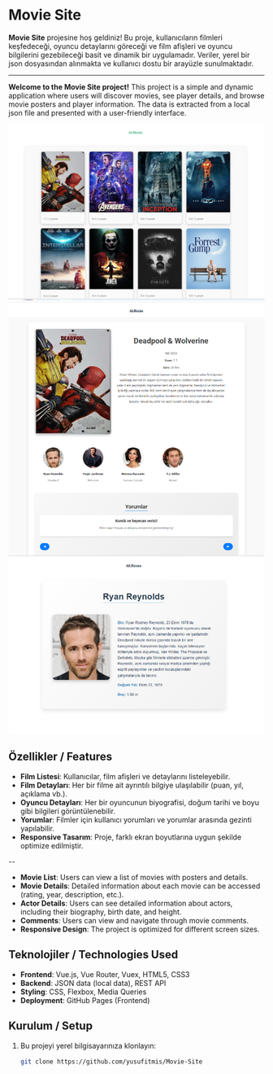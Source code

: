 # Movie Site 

**Movie Site** projesine hoş geldiniz! Bu proje, kullanıcıların filmleri keşfedeceği, oyuncu detaylarını göreceği ve film afişleri ve oyuncu bilgilerini gezebileceği basit ve dinamik bir uygulamadır. Veriler, yerel bir json dosyasından  alınmakta ve kullanıcı dostu bir arayüzle sunulmaktadır.

---

**Welcome to the Movie Site project!** This project is a simple and dynamic application where users will discover movies, see player details, and browse movie posters and player information. The data is extracted from a local json file and presented with a user-friendly interface.

![home.vue](https://github.com/yusufitmis/Movie-Site/blob/main/readme_images/home.PNG)
![MovieDetails.vue](https://github.com/yusufitmis/Movie-Site/blob/main/readme_images/moviedetails.PNG)
![ActorDetails.vue](https://github.com/yusufitmis/Movie-Site/blob/main/readme_images/actordetails.PNG)


## Özellikler / Features

- **Film Listesi**: Kullanıcılar, film afişleri ve detaylarını listeleyebilir.
- **Film Detayları**: Her bir filme ait ayrıntılı bilgiye ulaşılabilir (puan, yıl, açıklama vb.).
- **Oyuncu Detayları**: Her bir oyuncunun biyografisi, doğum tarihi ve boyu gibi bilgileri görüntülenebilir.
- **Yorumlar**: Filmler için kullanıcı yorumları ve yorumlar arasında gezinti yapılabilir.
- **Responsive Tasarım**: Proje, farklı ekran boyutlarına uygun şekilde optimize edilmiştir.

--

- **Movie List**: Users can view a list of movies with posters and details.
- **Movie Details**: Detailed information about each movie can be accessed (rating, year, description, etc.).
- **Actor Details**: Users can see detailed information about actors, including their biography, birth date, and height.
- **Comments**: Users can view and navigate through movie comments.
- **Responsive Design**: The project is optimized for different screen sizes.

## Teknolojiler / Technologies Used
- **Frontend**: Vue.js, Vue Router, Vuex, HTML5, CSS3
- **Backend**: JSON data (local data), REST API
- **Styling**: CSS, Flexbox, Media Queries
- **Deployment**: GitHub Pages (Frontend)

## Kurulum / Setup

1. Bu projeyi yerel bilgisayarınıza klonlayın:

   ```bash
   git clone https://github.com/yusufitmis/Movie-Site

